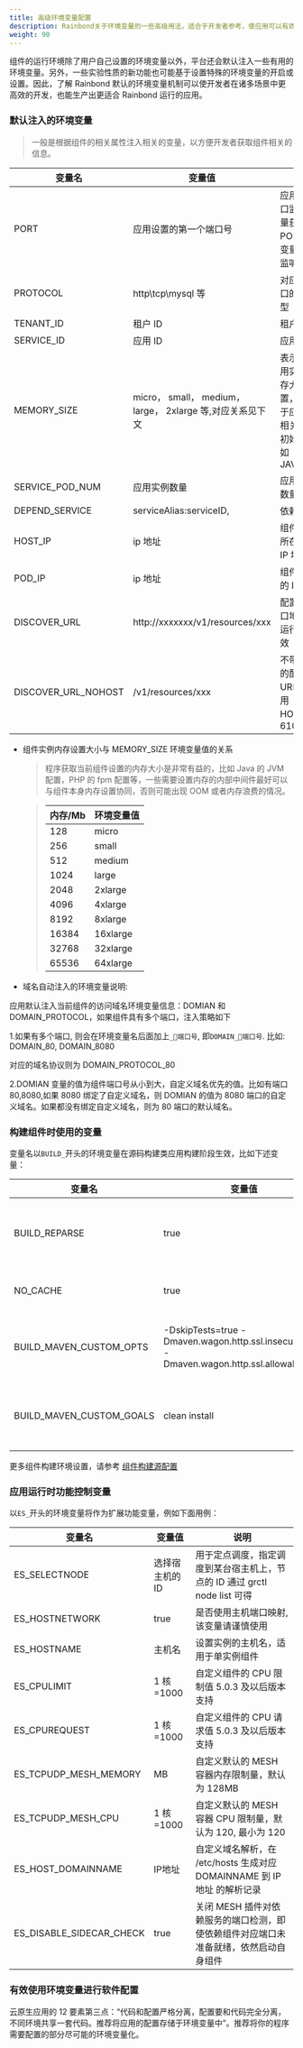 ```yaml
---
title: 高级环境变量配置
description: Rainbond关于环境变量的一些高级用法，适合于开发者参考，使应用可以有效的与平台产生互动。
weight: 90
---
```


组件的运行环境除了用户自己设置的环境变量以外，平台还会默认注入一些有用的环境变量。另外，一些实验性质的新功能也可能基于设置特殊的环境变量的开启或设置。因此，了解 Rainbond 默认的环境变量机制可以使开发者在诸多场景中更高效的开发，也能生产出更适合 Rainbond 运行的应用。

### 默认注入的环境变量

> 一般是根据组件的相关属性注入相关的变量，以方便开发者获取组件相关的信息。

| 变量名              | 变量值                                                     | 说明                                                                             |
| ------------------- | ---------------------------------------------------------- | -------------------------------------------------------------------------------- |
| PORT                | 应用设置的第一个端口号                                     | 应用建立端口监听时尽量获取 PORT 环境变量值进行监听                               |
| PROTOCOL            | http\tcp\mysql 等                                          | 对应上述端口的协议类型                                                           |
| TENANT_ID           | 租户 ID                                                    | 租户 ID                                                                          |
| SERVICE_ID          | 应用 ID                                                    | 应用 ID                                                                          |
| MEMORY_SIZE         | micro， small， medium， large， 2xlarge 等,对应关系见下文 | 表示当前应用实例的内存大小设置，一般用于应用内存相关设置的初始化，例如 JAVA_OPTS |
| SERVICE_POD_NUM     | 应用实例数量                                               | 应用实例的数量                                                                   |
| DEPEND_SERVICE      | serviceAlias:serviceID,                                    | 依赖的应用                                                                       |
| HOST_IP             | ip 地址                                                    | 组件运行时所在宿主机 IP 地址                                                     |
| POD_IP              | ip 地址                                                    | 组件运行时的 IP 地址                                                             |
| DISCOVER_URL        | http://xxxxxxx/v1/resources/xxx                            | 配置发现接口地址,插件运行环境有效                                                |
| DISCOVER_URL_NOHOST | /v1/resources/xxx                                          | 不带 IP 地址的配置发现 URL, 地址使用 HOST_IP：6100                               |

- 组件实例内存设置大小与 MEMORY_SIZE 环境变量值的关系

  > 程序获取当前组件设置的内存大小是非常有益的，比如 Java 的 JVM 配置，PHP 的 fpm 配置等，一些需要设置内存的内部中间件最好可以与组件本身内存设置协同，否则可能出现 OOM 或者内存浪费的情况。

  > | 内存/Mb | 环境变量值 |
  > | ------- | ---------- |
  > | 128     | micro      |
  > | 256     | small      |
  > | 512     | medium     |
  > | 1024    | large      |
  > | 2048    | 2xlarge    |
  > | 4096    | 4xlarge    |
  > | 8192    | 8xlarge    |
  > | 16384   | 16xlarge   |
  > | 32768   | 32xlarge   |
  > | 65536   | 64xlarge   |

* 域名自动注入的环境变量说明:

应用默认注入当前组件的访问域名环境变量信息：DOMIAN 和 DOMAIN_PROTOCOL，如果组件具有多个端口，注入策略如下

1.如果有多个端口, 则会在环境变量名后面加上`_端口号`, 即`DOMAIN_端口号`. 比如: DOMAIN_80, DOMAIN_8080

对应的域名协议则为 DOMAIN_PROTOCOL_80

2.DOMIAN 变量的值为组件端口号从小到大，自定义域名优先的值。比如有端口 80,8080,如果 8080 绑定了自定义域名，则 DOMIAN 的值为 8080 端口的自定义域名。如果都没有绑定自定义域名，则为 80 端口的默认域名。

### 构建组件时使用的变量

变量名以`BUILD_`开头的环境变量在源码构建类应用构建阶段生效，比如下述变量：

| 变量名                   | 变量值                                                                                     | 说明                        |
| ------------------------ | ------------------------------------------------------------------------------------------ | --------------------------- |
| BUILD_REPARSE            | true                                                                                       | 构建时重新识别代码语言类型  |
| NO_CACHE                 | true                                                                                       | 构建时不使用缓存包          |
| BUILD_MAVEN_CUSTOM_OPTS  | -DskipTests=true -Dmaven.wagon.http.ssl.insecure=true -Dmaven.wagon.http.ssl.allowall=true | 用于 maven 构建，默认值如前 |
| BUILD_MAVEN_CUSTOM_GOALS | clean install                                                                              | 用于 maven 构建，默认值如前 |

更多组件构建环境设置，请参考 [组件构建源配置](../build_source/)

### 应用运行时功能控制变量

以`ES_`开头的环境变量将作为扩展功能变量，例如下面用例：

| 变量名                | 变量值          | 说明                                                                      |
| --------------------- | --------------- | ------------------------------------------------------------------------ |
| ES_SELECTNODE         | 选择宿主机的 ID | 用于定点调度，指定调度到某台宿主机上，节点的 ID 通过 grctl node list 可得 |
| ES_HOSTNETWORK        | true            | 是否使用主机端口映射,该变量请谨慎使用                                     |
| ES_HOSTNAME           | 主机名          | 设置实例的主机名，适用于单实例组件                                        |
| ES_CPULIMIT           | 1 核=1000       | 自定义组件的 CPU 限制值 5.0.3 及以后版本支持                              |
| ES_CPUREQUEST         | 1 核=1000       | 自定义组件的 CPU 请求值 5.0.3 及以后版本支持                              |
| ES_TCPUDP_MESH_MEMORY | MB              | 自定义默认的 MESH 容器内存限制量，默认为 128MB                            |
| ES_TCPUDP_MESH_CPU    | 1 核=1000       | 自定义默认的 MESH 容器 CPU 限制量，默认为 120, 最小为 120                 |
| ES_HOST_DOMAINNAME    | IP地址          | 自定义域名解析，在 /etc/hosts 生成对应 DOMAINNAME 到 IP地址 的解析记录       |
| ES_DISABLE_SIDECAR_CHECK | true         | 关闭 MESH 插件对依赖服务的端口检测，即使依赖组件对应端口未准备就绪，依然启动自身组件                                                       |

### 有效使用环境变量进行软件配置

云原生应用的 12 要素第三点：“代码和配置严格分离，配置要和代码完全分离，不同环境共享一套代码。推荐将应用的配置存储于环境变量中”。推荐将你的程序需要配置的部分尽可能的环境变量化。
